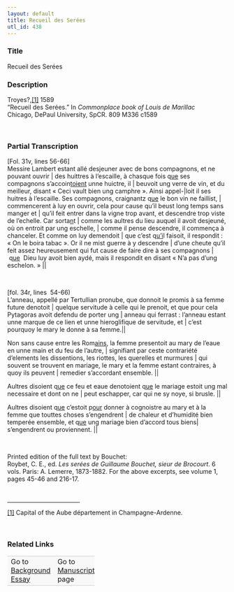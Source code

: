 ```yaml
---  
layout: default  
title: Recueil des Serées  
utl_id: 438
---
```


### Title

Recueil des Serées

### Description

<p>Troyes?,<a href="#_ftn1" name="_ftnref1" title="" id="_ftnref1">[1]</a> 1589­­<br />
“Recueil des Serées.” In <em>Commonplace book of Louis de Marillac</em><br />
Chicago, DePaul University, SpCR. 809 M336 c1589</p>
<p> </p>


### Partial Transcription

<p>[Fol. 31v, lines 56-66]<br />
Messire Lambert estant allé desjeuner avec de bons compagnons, et ne pouvant ouvrir | des huittres à l’escaille, à chasque fois q<u>ue</u> ses compagnons s’accoin<u>toient</u> unne huictre, il | beuvoit ung verre de vin, et du meilleur, disant « Ceci vault bien ung camphre ». Ainsi appel-|loit il ses huitres à l’escaille. Ses compagnons, craignantz q<u>ue</u> le bon vin ne faillist, | commencerent à luy en ouvrir, cela pour cause qu’il beust long temps sans manger et | qu’il feit entrer dans la vigne trop avant, et descendre trop viste de l’echelle. Car sorta<u>n</u>t | comme les aultres du lieu auquel il avoit desjeuné, où on entroit par ung eschelle, | comme il pense descendre, il commença à chanceler. Et comme on luy demendoit | que c’est q<u>u’i</u>l faisoit, il respondit : « On le boira tabac ». Or il ne mist guerre à y descendre | d’une cheute qu’il feit assez heureusement qui fut cause de faire dire à ses compagnons |  q<u>ue</u>  Dieu luy avoit bien aydé, mais il respondit en disant « N’a pas d’ung eschelon. » ||</p>
<p> </p>
<p>[fol. 34r, lines  54-66)<br />
L’anneau, appellé par Tertullian pronube, que donnoit le promis à sa femme future denotoit | quelque servitude à celle qui le prenoit, et que pour cela Pytagoras avoit defendu de porter ung | anneau qui ferrast : l’anneau estant unne marque de ce lien et unne hieroglifique de servitude, et | c’est pourquoy le mary le donne à sa femme.||</p>
<p>Non sans cause entre les Rom<u>ains</u>, la femme presentoit au mary de l’eaue en unne main et du feu de l’autre, | signifiant par ceste contrariété d’elements les dissentions, les riottes, les querelles et murmures | qui souvent se trouvent en mariage, le mary et la femme estant contraires, à quoy ils peuvent | remedier s’accordant ensemble. ||</p>
<p>Aultres disoient q<u>ue</u> ce feu et eaue denotoient q<u>ue</u> le mariage estoit ung mal necessaire et dont on ne | peut eschapper, car qui ne sy noye, si brusle. ||</p>
<p>Aultres disoient q<u>ue</u> c’estoit p<u>our</u> donner à cognoistre au mary et à la femme que touttes choses s’engendrent | de chaleur et d’humidité bien temperée ensemble, et q<u>ue</u> ung mariage bien d’accord tous biens| s’engendrent ou proviennent. ||</p>
<p> </p>
<p>Printed edition of the full text by Bouchet:<br />
Roybet, C. E., ed. <em>Les serées de Guillaume Bouchet, sieur de Brocourt</em>. 6 vols. Paris: A. Lemerre, 1873-1882. For the above excerpts, see volume 1, pages 45-46 and 216-17.</p>
<div> 
<hr align="left" size="1" width="33%" /><div id="ftn1">
<p><a href="#_ftnref1" name="_ftn1" title="" id="_ftn1">[1]</a> Capital of the Aube département in Champagne-Ardenne.</p>
</div>
</div>
<p> </p>


### Related Links

<table border="0.5" cellpadding="1" cellspacing="1" style="width: 200px; background-color:#F8F8F8;">
    <tbody style="border-color:#ccc">
        <tr style="border-color:#ccc">
            <td>Go to <a href="https://centerfordigitalhumanities.github.io/Newberry-French-paleography/_background_essay/438" target="_blank">Background Essay</a></td>
            <td>Go to <a href="https://centerfordigitalhumanities.github.io/Newberry-French-paleography/www/record.html?id=438" target="_blank">Manuscript</a> page</td>
        </tr>
    </tbody>
</table>